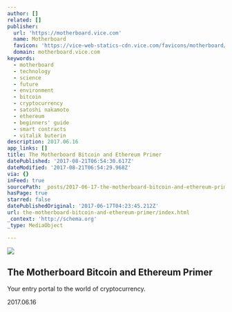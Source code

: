 ```yaml
---
author: []
related: []
publisher:
  url: 'https://motherboard.vice.com'
  name: Motherboard
  favicon: 'https://vice-web-statics-cdn.vice.com/favicons/motherboard/favicon.ico'
  domain: motherboard.vice.com
keywords:
  - motherboard
  - technology
  - science
  - future
  - environment
  - bitcoin
  - cryptocurrency
  - satoshi nakamoto
  - ethereum
  - beginners' guide
  - smart contracts
  - vitalik buterin
description: 2017.06.16
app_links: []
title: The Motherboard Bitcoin and Ethereum Primer
datePublished: '2017-08-21T06:54:30.617Z'
dateModified: '2017-08-21T06:54:29.968Z'
via: {}
inFeed: true
sourcePath: _posts/2017-06-17-the-motherboard-bitcoin-and-ethereum-primer.md
hasPage: true
starred: false
datePublishedOriginal: '2017-06-17T04:23:45.212Z'
url: the-motherboard-bitcoin-and-ethereum-primer/index.html
_context: 'http://schema.org'
_type: MediaObject

---
```

<article style=""><img src="https://imgflo.herokuapp.com/graph/2b2431f8e7ba7b0/696b495d9eac72b23497909b0ead6899/croprotate.jpeg?cropheight=675&amp;cropwidth=892&amp;degrees=0&amp;input=https%3A%2F%2Fvideo-images.vice.com%2Farticles%2F59431309df10a05676b8f847%2Flede%2F1497612065665-shutterstock_653153323.jpeg%3Fcrop%3D1xw%3A0.8364312267657993xh%3Bcenter%2Ccenter%26resize%3D1200%3A%2A&amp;x=149&amp;y=0" /><h1>The Motherboard Bitcoin and Ethereum Primer</h1><p>Your entry portal to the world of cryptocurrency.</p></article>

2017.06.16